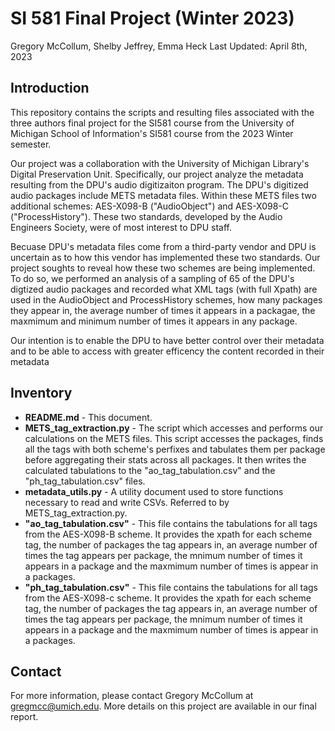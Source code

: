 # SI 581 Final Project (Winter 2023)

Gregory McCollum, Shelby Jeffrey, Emma Heck
Last Updated: April 8th, 2023

## Introduction
This repository contains the scripts and resulting files associated with the three authors final project for the SI581 course from the University of Michigan School of Information's SI581 course from the 2023 Winter semester.

Our project was a collaboration with the University of Michigan Library's Digital Preservation Unit. Specifically, our project analyze the metadata resulting from the DPU's audio digitizaiton program. The DPU's digitized audio packages include METS metadata files. Within these METS files two additional schemes: AES-X098-B ("AudioObject") and AES-X098-C ("ProcessHistory"). These two standards, developed by the Audio Engineers Society, were of most interest to DPU staff.

Becuase DPU's metadata files come from a third-party vendor and DPU is uncertain as to how this vendor has implemented these two standards. Our project soughts to reveal how these two schemes are being implemented. To do so, we performed an analysis of a sampling of 65 of the DPU's digtized audio packages and recorded what XML tags (with full Xpath) are used in the AudioObject and ProcessHistory schemes, how many packages they appear in, the average number of times it appears in a packagae, the maxmimum and minimum number of times it appears in any package.

Our intention is to enable the DPU to have better control over their metadata and to be able to access with greater efficency the content recorded in their metadata

## Inventory

 - **README.md** - This document.
 - **METS_tag_extraction.py** - The script which accesses and performs our calculations on the METS files. This script accesses the packages, finds all the tags with both scheme's perfixes and tabulates them per package before aggregating their stats across all packages. It then writes the calculated tabulations to the "ao_tag_tabulation.csv" and the "ph_tag_tabulation.csv" files.
 - **metadata_utils.py** - A utility document used to store functions necessary to read and write CSVs. Referred to by METS_tag_extraction.py.
- **"ao_tag_tabulation.csv"** - This file contains the tabulations for all tags from the AES-X098-B scheme. It provides the xpath for each scheme tag, the number of packages the tag appears in, an average number of times the tag appears per package, the mnimum number of times it appears in a package and the maxmimum number of times is appear in a packages.
- **"ph_tag_tabulation.csv"** - This file contains the tabulations for all tags from the AES-X098-c scheme. It provides the xpath for each scheme tag, the number of packages the tag appears in, an average number of times the tag appears per package, the mnimum number of times it appears in a package and the maxmimum number of times is appear in a packages.

## Contact
For more information, please contact Gregory McCollum at gregmcc@umich.edu. More details on this project are available in our final report.